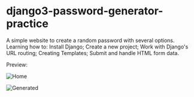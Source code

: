# django3-password-generator-practice

A simple website to create a random password with several options. Learning how to: Install Django; Create a new project; Work with Django's URL routing; Creating Templates; Submit and handle HTML form data.

Preview:

![Home](https://i.imgur.com/0qIAYDf.jpg?1)

![Generated](https://i.imgur.com/Kaxqrdp.jpg?1)
